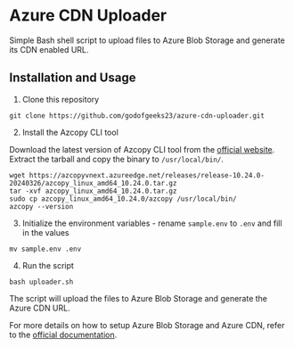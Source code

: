# Azure CDN Uploader

Simple Bash shell script to upload files to Azure Blob Storage and generate its CDN enabled URL.

## Installation and Usage

1. Clone this repository

```
git clone https://github.com/godofgeeks23/azure-cdn-uploader.git
```

2. Install the Azcopy CLI tool

Download the latest version of Azcopy CLI tool from the [official website](https://learn.microsoft.com/en-us/azure/storage/common/storage-use-azcopy-v10#download-azcopy). Extract the tarball and copy the binary to `/usr/local/bin/`.

```
wget https://azcopyvnext.azureedge.net/releases/release-10.24.0-20240326/azcopy_linux_amd64_10.24.0.tar.gz
tar -xvf azcopy_linux_amd64_10.24.0.tar.gz
sudo cp azcopy_linux_amd64_10.24.0/azcopy /usr/local/bin/
azcopy --version
```

3. Initialize the environment variables - rename `sample.env` to `.env` and fill in the values

```
mv sample.env .env
```

4. Run the script

```
bash uploader.sh
```

The script will upload the files to Azure Blob Storage and generate the Azure CDN URL.

For more details on how to setup Azure Blob Storage and Azure CDN, refer to the [official documentation](https://learn.microsoft.com/en-us/azure/cdn/cdn-create-a-storage-account-with-cdn).

